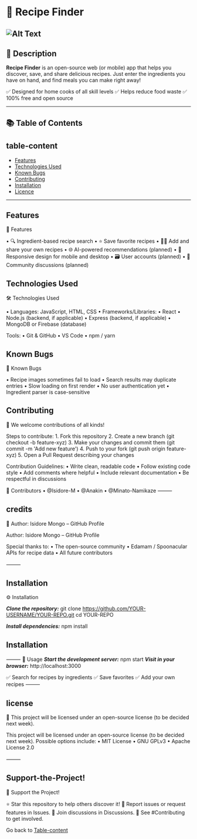 # 🥗 Recipe Finder
![Alt Text](https://media2.giphy.com/media/v1.Y2lkPTc5MGI3NjExZGdtNGF1aHh3MDd1bG1zaGdpbHM5eW04dHFjamJ6N3Y1ajZnMTVqbiZlcD12MV9pbnRlcm5hbF9naWZfYnlfaWQmY3Q9Zw/N23cG6apipMmQ/giphy.gif)
---

## 📖 Description

**Recipe Finder**  is an open-source web (or mobile) app that helps you discover, save, and share delicious recipes. 
Just enter the ingredients you have on hand, and find meals you can make right away!

✅ Designed for home cooks of all skill levels
✅ Helps reduce food waste
✅ 100% free and open source

---

## 📚 Table of Contents
## table-content

- [Features](#features)
- [Technologies Used](#technologies-used)
- [Known Bugs](#known-bugs)
- [Contributing](#contributing)
- [Installation](#installation)
- [Licence](#license)

---
## Features
🌟 Features

•	🔍 Ingredient-based recipe search
•	⭐️ Save favorite recipes
•	🧑‍🍳 Add and share your own recipes
•	🌐 AI-powered recommendations (planned)
•	📱 Responsive design for mobile and desktop
•	🗃️ User accounts (planned)
•	💬 Community discussions (planned)



## Technologies Used

🛠️ Technologies Used

•	Languages: JavaScript, HTML, CSS
•	Frameworks/Libraries:
•	React
•	Node.js (backend, if applicable)
•	Express (backend, if applicable)
•	MongoDB or Firebase (database)


Tools:
•	Git & GitHub
•	VS Code
•	npm / yarn


## Known Bugs

🐞 Known Bugs

•	Recipe images sometimes fail to load
•	Search results may duplicate entries
•	Slow loading on first render
•	No user authentication yet
•	Ingredient parser is case-sensitive



## Contributing
🤝 We welcome contributions of all kinds!

Steps to contribute:
	1.	Fork this repository
	2.	Create a new branch (git checkout -b feature-xyz)
	3.	Make your changes and commit them (git commit -m 'Add new feature')
	4.	Push to your fork (git push origin feature-xyz)
	5.	Open a Pull Request describing your changes

Contribution Guidelines:
	•	Write clean, readable code
	•	Follow existing code style
	•	Add comments where helpful
	•	Include relevant documentation
	•	Be respectful in discussions

👥 Contributors
•	@Isidore-M
•	@Anakin 
•	@Minato-Namikaze
⸻

## credits

🙌 Author: Isidore Mongo – GitHub Profile

Author: Isidore Mongo – GitHub Profile

Special thanks to:
	•	The open-source community
	•	Edamam / Spoonacular APIs for recipe data
	•	All future contributors

⸻

## Installation

⚙️ Installation

***Clone the repository:*** 
git clone https://github.com/YOUR-USERNAME/YOUR-REPO.git
cd YOUR-REPO

***Install dependencies:***
npm install
## Installation
⸻
🚀 Usage
***Start the development server:***
npm start
***Visit in your browser:***
http://localhost:3000

✅ Search for recipes by ingredients
✅ Save favorites
✅ Add your own recipes
⸻
## license
📄 This project will be licensed under an open-source license (to be decided next week).

This project will be licensed under an open-source license (to be decided next week).
Possible options include:
	•	MIT License
	•	GNU GPLv3
	•	Apache License 2.0

 ⸻
## Support-the-Project!
🌟 Support the Project!

⭐️ Star this repository to help others discover it!
🐛 Report issues or request features in Issues.
💬 Join discussions in Discussions.
🤝 See #Contributing to get involved.

Go back to [Table-content](#table-content)
